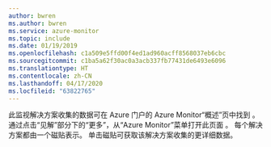 ```yaml
---
author: bwren
ms.author: bwren
ms.service: azure-monitor
ms.topic: include
ms.date: 01/19/2019
ms.openlocfilehash: c1a509e5ffd00f4ed1ad960acff8568037eb6cbc
ms.sourcegitcommit: c1ba5a62f30ac0a3acb337fb77431de6493e6096
ms.translationtype: HT
ms.contentlocale: zh-CN
ms.lasthandoff: 04/17/2020
ms.locfileid: "63822765"
---
```

此监视解决方案收集的数据可在 Azure 门户的 Azure Monitor“概述”页中找到  。 通过点击“见解”部分下的“更多”，从“Azure Monitor”菜单打开此页面  。 每个解决方案都由一个磁贴表示。 单击磁贴可获取该解决方案收集的更详细数据。